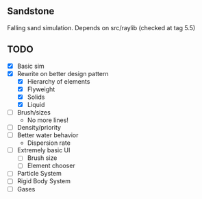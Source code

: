 ## Sandstone

Falling sand simulation. Depends on src/raylib (checked at tag 5.5)

## TODO
- [X] Basic sim
- [X] Rewrite on better design pattern
  - [X] Hierarchy of elements
  - [X] Flyweight
  - [X] Solids
  - [X] Liquid
- [ ] Brush/sizes
  - No more lines!
- [ ] Density/priority
- [ ] Better water behavior
  - Dispersion rate
- [ ] Extremely basic UI
  - [ ] Brush size
  - [ ] Element chooser
- [ ] Particle System
- [ ] Rigid Body System
- [ ] Gases